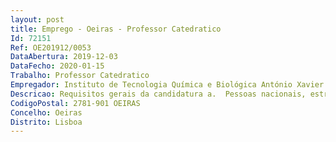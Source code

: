```yaml
--- 
layout: post
title: Emprego - Oeiras - Professor Catedratico
Id: 72151
Ref: OE201912/0053
DataAbertura: 2019-12-03
DataFecho: 2020-01-15
Trabalho: Professor Catedratico
Empregador: Instituto de Tecnologia Química e Biológica António Xavier - ITQB NOVA - Institute of Chemical and B
Descricao: Requisitos gerais da candidatura a.	Pessoas nacionais, estrangeiras e apátridas, titulares de grau de Doutor em Biologia Vegetal ou Biotecnologia Vegetal há mais de cinco anos e detentores do título de agregado, nos termos do artigo 40.º do ECDU b.	Detentores de um currículo científico e profissional que revele um perfil adequado à atividade a desenvolver.c.	Caso o doutoramento tenha sido conferido por instituição de ensino superior estrangeira, tem de respeitar o estabelecido no Decreto Lei n.º 341 2007, de 12 de outubro, devendo o cumprimento de quaisquer formalidades aí estabelecidas ocorrer até à data do termo do prazo para a candidatura.
CodigoPostal: 2781-901 OEIRAS
Concelho: Oeiras
Distrito: Lisboa
--- 
```

